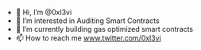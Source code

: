 - 👋 Hi, I’m @0xl3vi
- 👀 I’m interested in Auditing Smart Contracts
- 🌱 I’m currently building gas optimized smart contracts
- 📫 How to reach me www.twitter.com/0xl3vi
